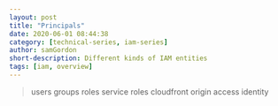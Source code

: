 ```yaml
---
layout: post
title: "Principals"
date: 2020-06-01 08:44:38
category: [technical-series, iam-series]
author: samGordon
short-description: Different kinds of IAM entities
tags: [iam, overview]
---
```


> users
> groups
> roles
> service roles
> cloudfront origin access identity
